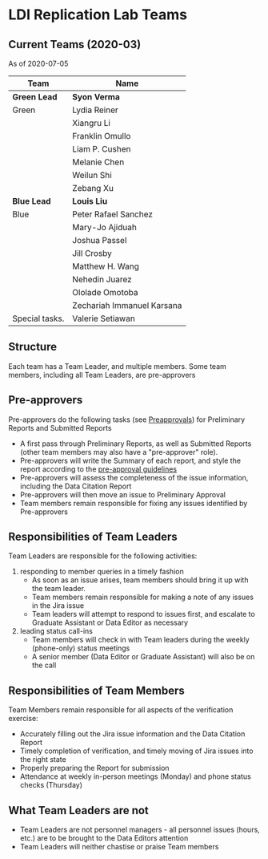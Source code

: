# LDI Replication Lab Teams

## Current Teams (2020-03)

 As of 2020-07-05

| Team       | Name                       |
|------------|----------------------------|
| **Green Lead** | **Syon Verma**                 |
| Green      | Lydia Reiner               |
|            | Xiangru Li                 |
|            | Franklin Omullo            |
|            | Liam P. Cushen             |
|            | Melanie Chen               |
|            | Weilun Shi                 |
|            | Zebang Xu                  |
| **Blue Lead**  | **Louis Liu**                  |
| Blue       | Peter Rafael Sanchez       |
|            | Mary-Jo Ajiduah            |
|            | Joshua Passel              |
|            | Jill Crosby                |
|            | Matthew H. Wang            |
|            | Nehedin Juarez             |
|            | Ololade Omotoba            |
|            | Zechariah Immanuel Karsana |
| Special tasks.   	 | Valerie Setiawan |





## Structure
Each team has a Team Leader, and multiple members. Some team members, including all Team Leaders, are pre-approvers

## Pre-approvers

Pre-approvers do the following tasks (see [Preapprovals](Preapprovals.md)) for  Preliminary Reports and Submitted Reports

- A first pass through Preliminary Reports, as well as Submitted Reports (other team members may also have a "pre-approver" role).
- Pre-approvers will write the Summary of each report, and style the report according to the [pre-approval guidelines](Preapprovals.md)
- Pre-approvers will assess the completeness of the issue information, including the Data Citation Report
- Pre-approvers will then move an issue to Preliminary Approval
- Team members remain responsible for fixing any issues identified by Pre-approvers


## Responsibilities of Team Leaders
Team Leaders are responsible for the following activities:
1. responding to member queries in a timely fashion
   - As soon as an issue arises, team members should bring it up with the team leader.
   - Team members remain responsible for making a note of any issues in the Jira issue
   - Team leaders will attempt to respond to issues first, and escalate to Graduate Assistant or Data Editor as necessary
2. leading status call-ins 
   - Team members will check in with Team leaders during the weekly (phone-only) status meetings
   - A senior member (Data Editor or Graduate Assistant) will also be on the call

## Responsibilities of Team Members
Team Members remain responsible for all aspects of the verification exercise:
- Accurately filling out the Jira issue information and the Data Citation Report
- Timely completion of verification, and timely moving of Jira issues into the right state
- Properly preparing the Report for submission
- Attendance at weekly in-person meetings (Monday) and phone status checks (Thursday)

## What Team Leaders are not
- Team Leaders are not personnel managers - all personnel issues (hours, etc.) are to be brought to the Data Editors attention 
- Team Leaders will neither chastise or praise Team members

